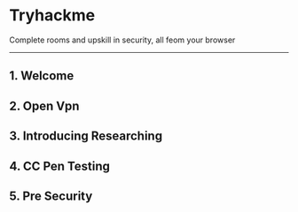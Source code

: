 # Tryhackme

Complete rooms and upskill in security, all feom your browser

------------------------------------------------------------------------------------------

## 1. Welcome

## 2. Open Vpn

## 3. Introducing Researching

## 4. CC Pen Testing

## 5. Pre Security
